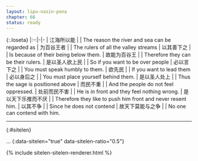 ```yaml
---
layout: lipu-nasin-pona
chapter: 66
status: ready
---
```


{:.loseta}
|:-:|-|-
| 江海所以能                 |  | The reason the river and sea can be regarded as
| 为百谷王者                 |  | The rulers of all the valley streams
| 以其善下之                 |  | Is because of their being below them.
| 故能<wbr/>为百谷王         |  | Therefore they can be their rulers.
| 是以<wbr/>圣人<wbr/>欲上民 |  | So if you want to be over people
| 必以言下之                 |  | You must speak humbly to them.
| 欲先民                     |  | If you want to lead them
| 必以身后之                 |  | You must place yourself behind them.
| 是以<wbr/>圣人<wbr/>处上   |  | Thus the sage is positioned above
| 而民不重                   |  | And the people do not feel oppressed.
| 处前<wbr/>而民不害         |  | He is in front and they feel nothing wrong.
| 是以<wbr/>天下<wbr/>乐推而不厌 |  | Therefore they like to push him front and never resent him.
| 以其不争                   |  | Since he does not contend
| 故天下<wbr/>莫能与之争     |  | No one can contend with him.

------
{:#sitelen}

...
{:data-sitelen="true" data-sitelen-ratio="0.5"}

{% include sitelen-sitelen-renderer.html %}

